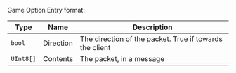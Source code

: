 
Game Option Entry format:

|    Type   |     Name      |                       Description                       |
|-----------|---------------|---------------------------------------------------------|
| `bool`    | Direction     | The direction of the packet. True if towards the client |
| `UInt8[]` | Contents      | The packet, in a message                                |
